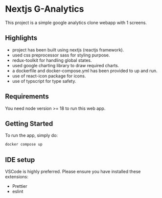 # Nextjs G-Analytics

This project is a simple google analytics clone webapp with 1 screens.

## Highlights

-   project has been built using nextjs (reactjs framework).
-   used css preprocessor sass for styling purpose.
-   redux-toolkit for handling global states.
-   used google charting library to draw required charts.
-   a dockerfile and docker-compose.yml has been provided to up and run.
-   use of react-icon package for icons.
-   use of typscript for type safety.

## Requirements

You need node version >= 18 to run this web app.

## Getting Started

To run the app, simply do:

```sh
docker compose up
```

## IDE setup

VSCode is highly preferred. Please ensure you have installed these extensions:

-   Prettier
-   eslint
